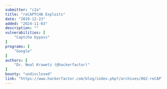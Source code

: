 ```yaml
---
submitter: "c2a"
title: "reCAPTCHA Exploits"
date: "2019-12-23"
added: "2024-11-03"
description: ""
vulnerabilities: [
    "Captcha bypass"
]
programs: [
    "Google"
]
authors: [
    "Dr. Neal Krawetz (@hackerfactor)"
]
bounty: "undisclosed"
link: "https://www.hackerfactor.com/blog/index.php?/archives/862-reCAPTCHA-Exploits.html"
---
```




